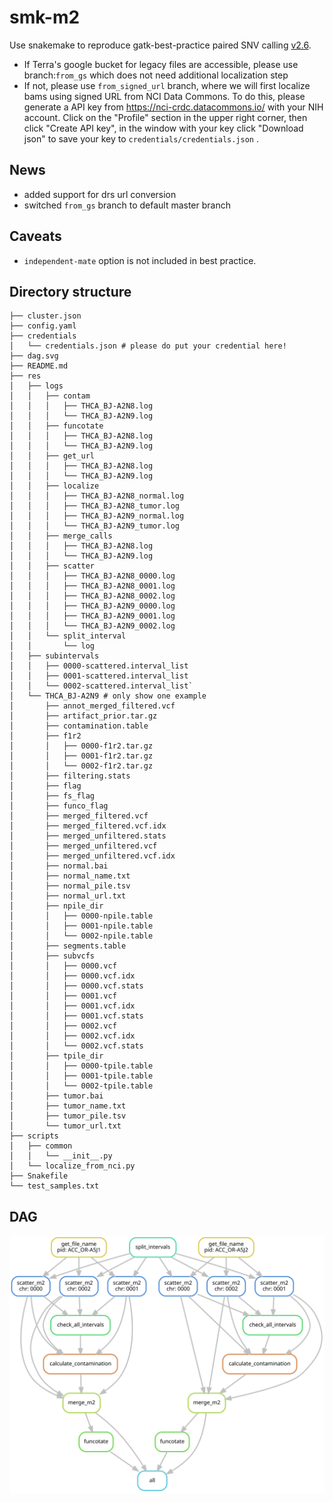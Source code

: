 # smk-m2

Use snakemake to reproduce gatk-best-practice paired SNV calling [v2.6](https://github.com/gatk-workflows/gatk4-somatic-snvs-indels/tree/2.6.0). 

* If Terra's google bucket for legacy files are accessible, please use branch:`from_gs` which does not need additional localization step
* If not,  please use `from_signed_url` branch, where we will first localize bams using signed URL from NCI Data Commons. To do this, please generate a API key from https://nci-crdc.datacommons.io/ with your NIH account. Click on the "Profile" section in the upper right corner, then click "Create API key", in the window with your key click "Download json" to save your key to `credentials/credentials.json` .

## News

- added support for drs url conversion
- switched `from_gs` branch to default master branch

## Caveats

- `independent-mate` option is not included in best practice.

## Directory structure

```
├── cluster.json
├── config.yaml
├── credentials
│   └── credentials.json # please do put your credential here!
├── dag.svg
├── README.md
├── res
│   ├── logs
│   │   ├── contam
│   │   │   ├── THCA_BJ-A2N8.log
│   │   │   └── THCA_BJ-A2N9.log
│   │   ├── funcotate
│   │   │   ├── THCA_BJ-A2N8.log
│   │   │   └── THCA_BJ-A2N9.log
│   │   ├── get_url
│   │   │   ├── THCA_BJ-A2N8.log
│   │   │   └── THCA_BJ-A2N9.log
│   │   ├── localize
│   │   │   ├── THCA_BJ-A2N8_normal.log
│   │   │   ├── THCA_BJ-A2N8_tumor.log
│   │   │   ├── THCA_BJ-A2N9_normal.log
│   │   │   └── THCA_BJ-A2N9_tumor.log
│   │   ├── merge_calls
│   │   │   ├── THCA_BJ-A2N8.log
│   │   │   └── THCA_BJ-A2N9.log
│   │   ├── scatter
│   │   │   ├── THCA_BJ-A2N8_0000.log
│   │   │   ├── THCA_BJ-A2N8_0001.log
│   │   │   ├── THCA_BJ-A2N8_0002.log
│   │   │   ├── THCA_BJ-A2N9_0000.log
│   │   │   ├── THCA_BJ-A2N9_0001.log
│   │   │   └── THCA_BJ-A2N9_0002.log
│   │   └── split_interval
│   │       └── log
│   ├── subintervals
│   │   ├── 0000-scattered.interval_list
│   │   ├── 0001-scattered.interval_list
│   │   └── 0002-scattered.interval_list`
│   └── THCA_BJ-A2N9 # only show one example
│       ├── annot_merged_filtered.vcf
│       ├── artifact_prior.tar.gz
│       ├── contamination.table
│       ├── f1r2
│       │   ├── 0000-f1r2.tar.gz
│       │   ├── 0001-f1r2.tar.gz
│       │   └── 0002-f1r2.tar.gz
│       ├── filtering.stats
│       ├── flag
│       ├── fs_flag
│       ├── funco_flag
│       ├── merged_filtered.vcf
│       ├── merged_filtered.vcf.idx
│       ├── merged_unfiltered.stats
│       ├── merged_unfiltered.vcf
│       ├── merged_unfiltered.vcf.idx
│       ├── normal.bai
│       ├── normal_name.txt
│       ├── normal_pile.tsv
│       ├── normal_url.txt
│       ├── npile_dir
│       │   ├── 0000-npile.table
│       │   ├── 0001-npile.table
│       │   └── 0002-npile.table
│       ├── segments.table
│       ├── subvcfs
│       │   ├── 0000.vcf
│       │   ├── 0000.vcf.idx
│       │   ├── 0000.vcf.stats
│       │   ├── 0001.vcf
│       │   ├── 0001.vcf.idx
│       │   ├── 0001.vcf.stats
│       │   ├── 0002.vcf
│       │   ├── 0002.vcf.idx
│       │   └── 0002.vcf.stats
│       ├── tpile_dir
│       │   ├── 0000-tpile.table
│       │   ├── 0001-tpile.table
│       │   └── 0002-tpile.table
│       ├── tumor.bai
│       ├── tumor_name.txt
│       ├── tumor_pile.tsv
│       └── tumor_url.txt
├── scripts
│   ├── common
│   │   └── __init__.py
│   └── localize_from_nci.py
├── Snakefile
└── test_samples.txt
```




## DAG


![dag](dag.svg)
